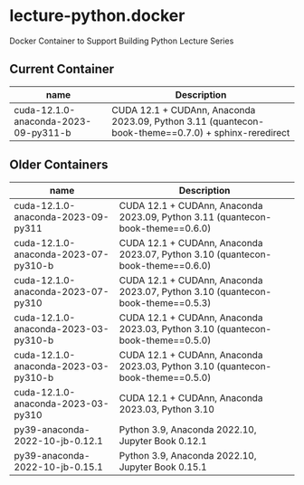 # lecture-python.docker

Docker Container to Support Building Python Lecture Series

## Current Container

| name | Description |
|------|-------------|
| cuda-12.1.0-anaconda-2023-09-py311-b | CUDA 12.1 + CUDAnn, Anaconda 2023.09, Python 3.11 (quantecon-book-theme==0.7.0) + sphinx-reredirect |



## Older Containers

| name | Description |
|------|-------------|
| cuda-12.1.0-anaconda-2023-09-py311 | CUDA 12.1 + CUDAnn, Anaconda 2023.09, Python 3.11 (quantecon-book-theme==0.6.0) |
| cuda-12.1.0-anaconda-2023-07-py310-b | CUDA 12.1 + CUDAnn, Anaconda 2023.07, Python 3.10 (quantecon-book-theme==0.6.0) |
| cuda-12.1.0-anaconda-2023-07-py310 | CUDA 12.1 + CUDAnn, Anaconda 2023.07, Python 3.10 (quantecon-book-theme==0.5.3) |
| cuda-12.1.0-anaconda-2023-03-py310-b | CUDA 12.1 + CUDAnn, Anaconda 2023.03, Python 3.10 (quantecon-book-theme==0.5.0) | 
| cuda-12.1.0-anaconda-2023-03-py310-b | CUDA 12.1 + CUDAnn, Anaconda 2023.03, Python 3.10 (quantecon-book-theme==0.5.0) |
| cuda-12.1.0-anaconda-2023-03-py310 | CUDA 12.1 + CUDAnn, Anaconda 2023.03, Python 3.10 |
| py39-anaconda-2022-10-jb-0.12.1 | Python 3.9, Anaconda 2022.10, Jupyter Book 0.12.1 |
| py39-anaconda-2022-10-jb-0.15.1 | Python 3.9, Anaconda 2022.10, Jupyter Book 0.15.1 |
